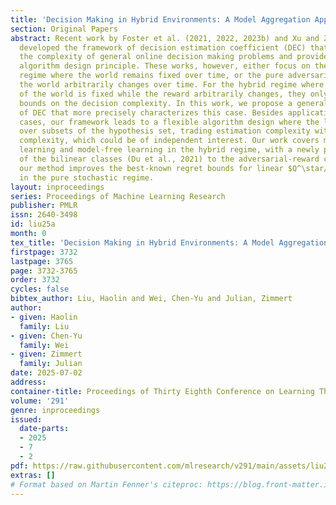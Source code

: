 ```yaml
---
title: 'Decision Making in Hybrid Environments: A Model Aggregation Approach'
section: Original Papers
abstract: Recent work by Foster et al. (2021, 2022, 2023b) and Xu and Zeevi (2023)
  developed the framework of decision estimation coefficient (DEC) that characterizes
  the complexity of general online decision making problems and provides a general
  algorithm design principle. These works, however, either focus on the pure stochastic
  regime where the world remains fixed over time, or the pure adversarial regime where
  the world arbitrarily changes over time. For the hybrid regime where the dynamics
  of the world is fixed while the reward arbitrarily changes, they only give pessimistic
  bounds on the decision complexity. In this work, we propose a general extension
  of DEC that more precisely characterizes this case. Besides applications in special
  cases, our framework leads to a flexible algorithm design where the learner learns
  over subsets of the hypothesis set, trading estimation complexity with decision
  complexity, which could be of independent interest. Our work covers model-based
  learning and model-free learning in the hybrid regime, with a newly proposed extension
  of the bilinear classes (Du et al., 2021) to the adversarial-reward case. In addition,
  our method improves the best-known regret bounds for linear $Q^\star/V^\star$ MDPs
  in the pure stochastic regime.
layout: inproceedings
series: Proceedings of Machine Learning Research
publisher: PMLR
issn: 2640-3498
id: liu25a
month: 0
tex_title: 'Decision Making in Hybrid Environments: A Model Aggregation Approach'
firstpage: 3732
lastpage: 3765
page: 3732-3765
order: 3732
cycles: false
bibtex_author: Liu, Haolin and Wei, Chen-Yu and Julian, Zimmert
author:
- given: Haolin
  family: Liu
- given: Chen-Yu
  family: Wei
- given: Zimmert
  family: Julian
date: 2025-07-02
address:
container-title: Proceedings of Thirty Eighth Conference on Learning Theory
volume: '291'
genre: inproceedings
issued:
  date-parts:
  - 2025
  - 7
  - 2
pdf: https://raw.githubusercontent.com/mlresearch/v291/main/assets/liu25a/liu25a.pdf
extras: []
# Format based on Martin Fenner's citeproc: https://blog.front-matter.io/posts/citeproc-yaml-for-bibliographies/
---
```

